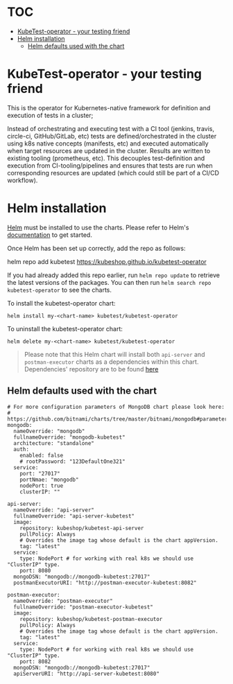 # TOC 

- [KubeTest-operator - your testing friend](#kubetest-operator---your-testing-friend)
- [Helm installation](#helm-installation)
    * [Helm defaults used with the chart](#helm-defaults-used-with-the-chart)

# KubeTest-operator - your testing friend

This is the operator for Kubernetes-native framework for definition and execution of tests in a cluster; 

Instead of orchestrating and executing test with a CI tool (jenkins, travis, circle-ci, GitHub/GitLab, etc) tests are defined/orchestrated in the cluster using k8s native concepts (manifests, etc) and executed automatically when target resources are updated in the cluster. Results are written to existing tooling (prometheus, etc). This decouples test-definition and execution from CI-tooling/pipelines and ensures that tests are run when corresponding resources are updated (which could still be part of a CI/CD workflow). 

# Helm installation

[Helm](https://helm.sh) must be installed to use the charts.  Please refer to
Helm's [documentation](https://helm.sh/docs) to get started.

Once Helm has been set up correctly, add the repo as follows:

  helm repo add kubetest https://kubeshop.github.io/kubetest-operator

If you had already added this repo earlier, run `helm repo update` to retrieve
the latest versions of the packages.  You can then run `helm search repo
kubetest-operator` to see the charts.

To install the kubetest-operator chart:

    helm install my-<chart-name> kubetest/kubetest-operator

To uninstall the kubetest-operator chart:

    helm delete my-<chart-name> kubetest/kubetest-operator

> Please note that this Helm chart will install both `api-server` and `postman-executor` charts as a dependencies within this chart. Dependencies' repository are to be found [here](https://github.com/kubeshop/kubetest)

## Helm defaults used with the chart
```
# For more configuration parameters of MongoDB chart please look here:
# https://github.com/bitnami/charts/tree/master/bitnami/mongodb#parameters
mongodb:
  nameOverride: "mongodb"
  fullnameOverride: "mongodb-kubetest"
  architecture: "standalone"
  auth:
    enabled: false
    # rootPassword: "123DefaultOne321"
  service:
    port: "27017"
    portNmae: "mongodb"
    nodePort: true
    clusterIP: ""

api-server:
  nameOverride: "api-server"
  fullnameOverride: "api-server-kubetest"
  image:
    repository: kubeshop/kubetest-api-server
    pullPolicy: Always
    # Overrides the image tag whose default is the chart appVersion.
    tag: "latest"
  service:
    type: NodePort # for working with real k8s we should use "ClusterIP" type.
    port: 8080
  mongoDSN: "mongodb://mongodb-kubetest:27017"
  postmanExecutorURI: "http://postman-executor-kubetest:8082"

postman-executor:
  nameOverride: "postman-executor"
  fullnameOverride: "postman-executor-kubetest"
  image:
    repository: kubeshop/kubetest-postman-executor
    pullPolicy: Always
    # Overrides the image tag whose default is the chart appVersion.
    tag: "latest"
  service:
    type: NodePort # for working with real k8s we should use "ClusterIP" type.
    port: 8082
  mongoDSN: "mongodb://mongodb-kubetest:27017"
  apiServerURI: "http://api-server-kubetest:8080"
  ```